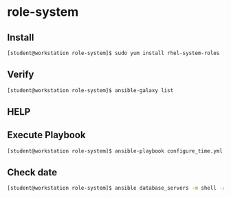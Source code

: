 # role-system

## Install

```bash
[student@workstation role-system]$ sudo yum install rhel-system-roles
```

## Verify

```bash
[student@workstation role-system]$ ansible-galaxy list
```

## HELP








## Execute Playbook
```bash
[student@workstation role-system]$ ansible-playbook configure_time.yml
```

## Check date
```bash
[student@workstation role-system]$ ansible database_servers -m shell -a date
```